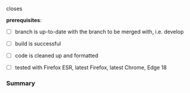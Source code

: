 closes <list issues here>

**prerequisites**: 
 * [ ] branch is up-to-date with the branch to be merged with, i.e. develop
 * [ ] build is successful
 * [ ] code is cleaned up and formatted 
 * [ ] tested with Firefox ESR, latest Firefox, latest Chrome, Edge 18


### Summary
 
